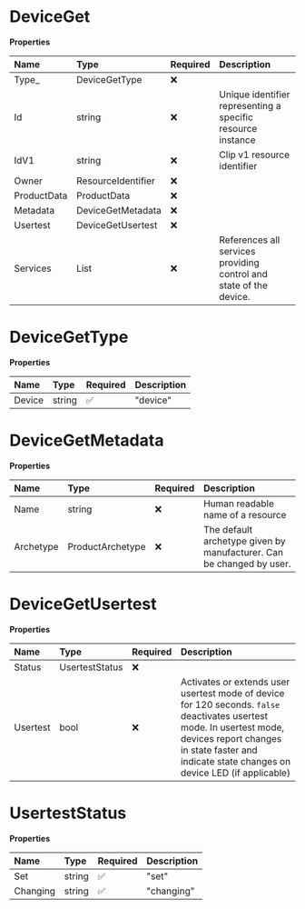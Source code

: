 # DeviceGet

**Properties**

| Name        | Type                     | Required | Description                                                        |
| :---------- | :----------------------- | :------- | :----------------------------------------------------------------- |
| Type\_      | DeviceGetType            | ❌       |                                                                    |
| Id          | string                   | ❌       | Unique identifier representing a specific resource instance        |
| IdV1        | string                   | ❌       | Clip v1 resource identifier                                        |
| Owner       | ResourceIdentifier       | ❌       |                                                                    |
| ProductData | ProductData              | ❌       |                                                                    |
| Metadata    | DeviceGetMetadata        | ❌       |                                                                    |
| Usertest    | DeviceGetUsertest        | ❌       |                                                                    |
| Services    | List<ResourceIdentifier> | ❌       | References all services providing control and state of the device. |

# DeviceGetType

**Properties**

| Name   | Type   | Required | Description |
| :----- | :----- | :------- | :---------- |
| Device | string | ✅       | "device"    |

# DeviceGetMetadata

**Properties**

| Name      | Type             | Required | Description                                                          |
| :-------- | :--------------- | :------- | :------------------------------------------------------------------- |
| Name      | string           | ❌       | Human readable name of a resource                                    |
| Archetype | ProductArchetype | ❌       | The default archetype given by manufacturer. Can be changed by user. |

# DeviceGetUsertest

**Properties**

| Name     | Type           | Required | Description                                                                                                                                                                                                             |
| :------- | :------------- | :------- | :---------------------------------------------------------------------------------------------------------------------------------------------------------------------------------------------------------------------- |
| Status   | UsertestStatus | ❌       |                                                                                                                                                                                                                         |
| Usertest | bool           | ❌       | Activates or extends user usertest mode of device for 120 seconds. `false` deactivates usertest mode. In usertest mode, devices report changes in state faster and indicate state changes on device LED (if applicable) |

# UsertestStatus

**Properties**

| Name     | Type   | Required | Description |
| :------- | :----- | :------- | :---------- |
| Set      | string | ✅       | "set"       |
| Changing | string | ✅       | "changing"  |

<!-- This file was generated by liblab | https://liblab.com/ -->
